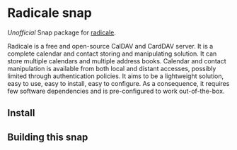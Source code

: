 # Radicale snap

*Unofficial* Snap package for [radicale](http://radicale.org).

Radicale is a free and open-source CalDAV and CardDAV server. It is a complete calendar and contact storing and manipulating solution. It can store multiple calendars and multiple address books. Calendar and contact manipulation is available from both local and distant accesses, possibly limited through authentication policies. It aims to be a lightweight solution, easy to use, easy to install, easy to configure. As a consequence, it requires few software dependencies and is pre-configured to work out-of-the-box.

## Install

## Building this snap

